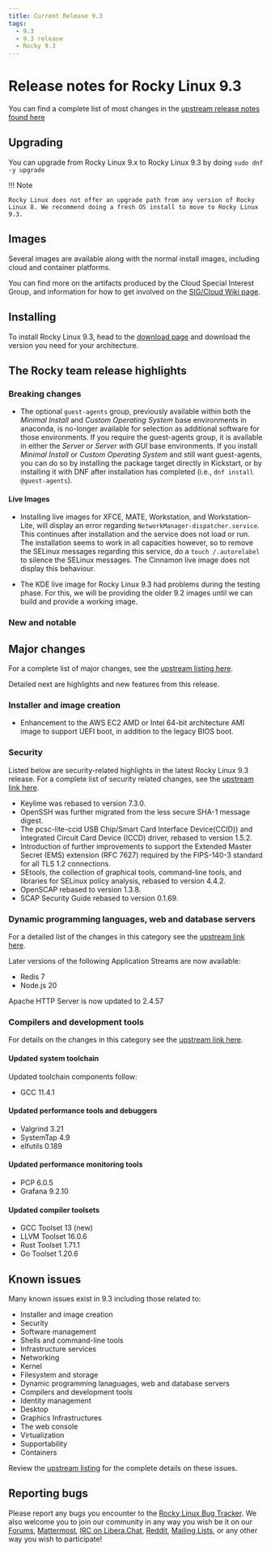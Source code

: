 ```yaml
---
title: Current Release 9.3
tags:
  - 9.3
  - 9.3 release
  - Rocky 9.3
---
```


# Release notes for Rocky Linux 9.3

You can find a complete list of most changes in the [upstream release notes found here](https://access.redhat.com/documentation/en-us/red_hat_enterprise_linux/9/html/9.3_release_notes/index)

## Upgrading

You can upgrade from Rocky Linux 9.x to Rocky Linux 9.3 by doing `sudo dnf -y upgrade`

!!! Note

    Rocky Linux does not offer an upgrade path from any version of Rocky Linux 8. We recommend doing a fresh OS install to move to Rocky Linux 9.3.
    
## Images

Several images are available along with the normal install images, including cloud and container platforms.

You can find more on the artifacts produced by the Cloud Special Interest Group, and information for how to get involved on the [SIG/Cloud Wiki page](https://sig-cloud.rocky.page/).

## Installing

To install Rocky Linux 9.3, head to the [download page](https://rockylinux.org/download/) and download the version you need for your architecture.

## The Rocky team release highlights

### Breaking changes

* The optional `guest-agents` group, previously available within both the *Minimal Install* and *Custom Operating System* base environments in anaconda, is no-longer available for selection as additional software for those environments. If you require the guest-agents group, it is available in either the *Server* or *Server with GUI* base environments. If you install *Minimal Install* or *Custom Operating System* and still want guest-agents, you can do so by installing the package target directly in Kickstart, or by installing it with DNF after installation has completed (i.e., `dnf install @guest-agents`).

#### Live Images

* Installing live images for XFCE, MATE, Workstation, and Workstation-Lite, will display an error regarding `NetworkManager-dispatcher.service`. This continues after installation and the service does not load or run. The installation seems to work in all capacities however, so to remove the SELinux messages regarding this service, do a `touch /.autorelabel` to silence the SELinux messages. The Cinnamon live image does not display this behaviour. 

* The KDE live image for Rocky Linux 9.3 had problems during the testing phase. For this, we will be providing the older 9.2 images until we can build and provide a working image.


### New and notable

## Major changes

For a complete list of major changes, see the [upstream listing here](https://access.redhat.com/documentation/en-us/red_hat_enterprise_linux/9/html/9.3_release_notes/overview#overview-major-changes).

Detailed next are highlights and new features from this release.

### Installer and image creation

* Enhancement to the AWS EC2 AMD or Intel 64-bit architecture AMI image to support UEFI boot, in addition to the legacy BIOS boot. 

### Security

Listed below are security-related highlights in the latest Rocky Linux 9.3 release. For a complete list of security related changes, see the [upstream link here](https://access.redhat.com/documentation/en-us/red_hat_enterprise_linux/9/html/9.3_release_notes/new-features#new-features-security).

* Keylime was rebased to version 7.3.0.
* OpenSSH was further migrated from the less secure SHA-1 message digest.
* The pcsc-lite-ccid USB Chip/Smart Card Interface Device(CCID)) and Integrated Circuit Card Device (ICCD) driver, rebased to version 1.5.2.
* Introduction of further improvements to support the Extended Master Secret (EMS) extension (RFC 7627) required by the FIPS-140-3 standard for all TLS 1.2 connections.
* SEtools, the collection of graphical tools, command-line tools, and libraries for SELinux policy analysis, rebased to version 4.4.2.
* OpenSCAP rebased to version 1.3.8.
* SCAP Security Guide rebased to version 0.1.69. 

### Dynamic programming languages, web and database servers

For a detailed list of the changes in this category see the [upstream link here](https://access.redhat.com/documentation/en-us/red_hat_enterprise_linux/9/html/9.3_release_notes/new-features#new-features-dynamic-programming-languages-web-and-database-servers).

Later versions of the following Application Streams are now available:

* Redis 7
* Node.js 20 

Apache HTTP Server is now updated to 2.4.57

### Compilers and development tools

For details on the changes in this category see the [upstream link here](https://access.redhat.com/documentation/en-us/red_hat_enterprise_linux/9/html/9.3_release_notes/new-features#new-features-compilers-and-development-tools).

#### Updated system toolchain

Updated toolchain components follow:

* GCC 11.4.1 

#### Updated performance tools and debuggers

* Valgrind 3.21
* SystemTap 4.9
* elfutils 0.189

#### Updated performance monitoring tools

* PCP 6.0.5
* Grafana 9.2.10

#### Updated compiler toolsets

* GCC Toolset 13 (new)
* LLVM Toolset 16.0.6
* Rust Toolset 1.71.1
* Go Toolset 1.20.6 

## Known issues

Many known issues exist in 9.3 including those related to: 

* Installer and image creation
* Security
* Software management
* Shells and command-line tools
* Infrastructure services
* Networking
* Kernel
* Filesystem and storage
* Dynamic programming lanaguages, web and database servers
* Compilers and development tools
* Identity management
* Desktop
* Graphics Infrastructures
* The web console
* Virtualization
* Supportability
* Containers

Review the [upstream listing](https://access.redhat.com/documentation/en-us/red_hat_enterprise_linux/9/html/9.3_release_notes/known-issues) for the complete details on these issues.

## Reporting bugs

Please report any bugs you encounter to the [Rocky Linux Bug Tracker](https://bugs.rockylinux.org/). We also welcome you to join our community in any way you wish be it on our [Forums](https://forums.rockylinux.org), [Mattermost](https://chat.rockylinux.org), [IRC on Libera.Chat](irc://irc.liberachat/rockylinux), [Reddit](https://reddit.com/r/rockylinux), [Mailing Lists](https://lists.resf.org), or any other way you wish to participate!
